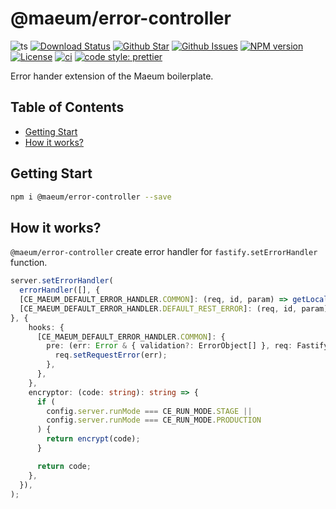 # @maeum/error-controller <!-- omit in toc -->

![ts](https://flat.badgen.net/badge/Built%20With/TypeScript/blue)
[![Download Status](https://img.shields.io/npm/dw/@maeum/error-controller.svg?style=flat-square)](https://npmcharts.com/compare/@maeum/error-controller?minimal=true)
[![Github Star](https://img.shields.io/github/stars/maeumjs/error-controller.svg?style=flat-square)](https://github.com/maeumjs/error-controller)
[![Github Issues](https://img.shields.io/github/issues/maeumjs/error-controller)](https://github.com/maeumjs/error-controller/issues)
[![NPM version](https://img.shields.io/npm/v/@maeum/error-controller.svg?style=flat-square)](https://www.npmjs.com/package/@maeum/error-controller)
[![License](https://img.shields.io/npm/l/@maeum/error-controller.svg?style=flat-square)](https://github.com/maeumjs/error-controller/blob/master/LICENSE)
[![ci](https://github.com/maeumjs/error-controller/actions/workflows/ci.yml/badge.svg)](https://github.com/maeumjs/error-controller/actions/workflows/ci.yml)
[![code style: prettier](https://img.shields.io/badge/code_style-prettier-ff69b4.svg?style=flat-square)](https://github.com/prettier/prettier)

Error hander extension of the Maeum boilerplate.

## Table of Contents <!-- omit in toc -->

- [Getting Start](#getting-start)
- [How it works?](#how-it-works)

## Getting Start

```bash
npm i @maeum/error-controller --save
```

## How it works?

`@maeum/error-controller` create error handler for `fastify.setErrorHandler` function.

```ts
server.setErrorHandler(
  errorHandler([], {
  [CE_MAEUM_DEFAULT_ERROR_HANDLER.COMMON]: (req, id, param) => getLocales(req.headers['accept-language']).t(id, param),
  [CE_MAEUM_DEFAULT_ERROR_HANDLER.DEFAULT_REST_ERROR]: (req, id, param) => getLocales(req.headers['accept-language']).t(id, param),
}, {
    hooks: {
      [CE_MAEUM_DEFAULT_ERROR_HANDLER.COMMON]: {
        pre: (err: Error & { validation?: ErrorObject[] }, req: FastifyRequest) => {
          req.setRequestError(err);
        },
      },
    },
    encryptor: (code: string): string => {
      if (
        config.server.runMode === CE_RUN_MODE.STAGE ||
        config.server.runMode === CE_RUN_MODE.PRODUCTION
      ) {
        return encrypt(code);
      }

      return code;
    },
  }),
);
```

